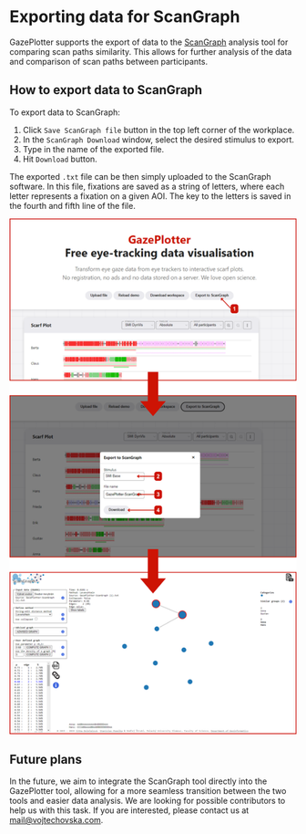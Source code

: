 # Exporting data for ScanGraph

GazePlotter supports the export of data to the [ScanGraph](http://eyetracking.upol.cz/scangraph) analysis tool for comparing scan paths similarity. This allows for further analysis of the data and comparison of scan paths between participants.

## How to export data to ScanGraph
To export data to ScanGraph:
1. Click `Save ScanGraph file` button in the top left corner of the workplace.
2. In the `ScanGraph Download` window, select the desired stimulus to export.
3. Type in the name of the exported file.
4. Hit `Download` button.

The exported `.txt` file can be then simply uploaded to the ScanGraph software. In this file, fixations are saved as a string of letters, where each letter represents a fixation on a given AOI. The key to the letters is saved in the fourth and fifth line of the file.

![Steps for exporting data to ScanGraph in the GazePlotter tool](./1.png)

## Future plans
In the future, we aim to integrate the ScanGraph tool directly into the GazePlotter tool, allowing for a more seamless transition between the two tools and easier data analysis. We are looking for possible contributors to help us with this task. If you are interested, please contact us at [mail@vojtechovska.com](mailto:mail@vojtechovska.com).
